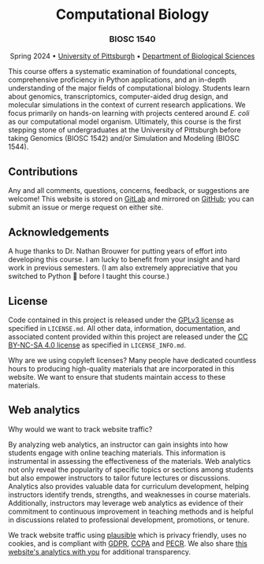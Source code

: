 <h1 align="center">Computational Biology</h1>

<h3 align="center">BIOSC 1540</h3>

<p align="center">
    Spring 2024 •
    <a href="https://www.pitt.edu/">University of Pittsburgh</a> •
    <a href="https://www.biology.pitt.edu/">Department of Biological Sciences</a>
</p>

This course offers a systematic examination of foundational concepts, comprehensive proficiency in Python applications, and an in-depth understanding of the major fields of computational biology.
Students learn about genomics, transcriptomics, computer-aided drug design, and molecular simulations in the context of current research applications.
We focus primarily on hands-on learning with projects centered around *E. coli* as our computational model organism.
Ultimately, this course is the first stepping stone of undergraduates at the University of Pittsburgh before taking Genomics (BIOSC 1542) and/or Simulation and Modeling (BIOSC 1544).

## Contributions

Any and all comments, questions, concerns, feedback, or suggestions are welcome!
This website is stored on [GitLab][gitlab] and mirrored on [GitHub][github]; you can submit an issue or merge request on either site.

## Acknowledgements

A huge thanks to Dr. Nathan Brouwer for putting years of effort into developing this course.
I am lucky to benefit from your insight and hard work in previous semesters.
(I am also extremely appreciative that you switched to Python 🐍 before I taught this course.)

## License

Code contained in this project is released under the [GPLv3 license][gplv3] as specified in `LICENSE.md`.
All other data, information, documentation, and associated content provided within this project are released under the [CC BY-NC-SA 4.0 license][cc-by-nc-sa-4.0] as specified in `LICENSE_INFO.md`.

Why are we using copyleft licenses?
Many people have dedicated countless hours to producing high-quality materials that are incorporated in this website.
We want to ensure that students maintain access to these materials.

## Web analytics

Why would we want to track website traffic?

By analyzing web analytics, an instructor can gain insights into how students engage with online teaching materials.
This information is instrumental in assessing the effectiveness of the materials.
Web analytics not only reveal the popularity of specific topics or sections among students but also empower instructors to tailor future lectures or discussions.
Analytics also provides valuable data for curriculum development, helping instructors identify trends, strengths, and weaknesses in course materials.
Additionally, instructors may leverage web analytics as evidence of their commitment to continuous improvement in teaching methods and is helpful in discussions related to professional development, promotions, or tenure.

We track website traffic using [plausible][plausible] which is privacy friendly, uses no cookies, and is compliant with [GDPR][gdpr], [CCPA][ccpa] and [PECR][pecr].
We also share [this website's analytics with you][plausible-link] for additional transparency.

[gitlab]: https://gitlab.com/oasci/courses/pitt/biosc1540-2024s
[github]: https://github.com/oasci/pitt-biosc1540-2024s-website
[gplv3]: https://spdx.org/licenses/GPL-3.0-only.html
[cc-by-nc-sa-4.0]: https://creativecommons.org/licenses/by-nc-sa/4.0/
[plausible]: https://plausible.io
[plausible-link]: https://plausible.io/pitt-biosc1540-2024s/
[gdpr]: https://gdpr-info.eu/
[ccpa]: https://oag.ca.gov/privacy/ccpa
[pecr]: https://ico.org.uk/for-organisations/direct-marketing-and-privacy-and-electronic-communications/guide-to-pecr/what-are-pecr/
